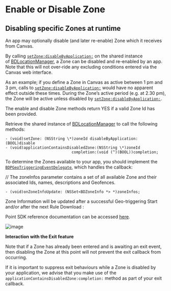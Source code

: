 Enable or Disable Zone
=====================================

Disabling specific Zones at runtime
-----------------------------------

An app may optionally disable (and later re-enable) Zone which it receives from Canvas.

By calling [`setZone:disableByApplication:`](https://ios-docs.bluedot.io/Classes/BDLocationManager.html#/c:objc(cs)BDLocationManager(im)setZone:disableByApplication:) on the shared instance of [BDLocationManager](https://ios-docs.bluedot.io/Classes/BDLocationManager.html), a Zone can be disabled and re-enabled by an app. Note that this will not over-ride any excluding conditions entered via the Canvas web interface.

As an example; if you define a Zone in Canvas as active between 1 pm and 3 pm, calls to [`setZone:disableByApplication:`](https://ios-docs.bluedot.io/Classes/BDLocationManager.html#/c:objc(cs)BDLocationManager(im)setZone:disableByApplication:) would have no apparent effect outside these times. During the Zone’s active period (e.g. at 2.30 pm), the Zone will be active unless disabled by [`setZone:disableByApplication:`](https://ios-docs.bluedot.io/Classes/BDLocationManager.html#/c:objc(cs)BDLocationManager(im)setZone:disableByApplication:).

The enable and disable Zone methods return YES if a valid Zone Id has been provided.

Retrieve the shared instance of [BDLocationManager](https://ios-docs.bluedot.io/Classes/BDLocationManager.html) to call the following methods:

```
- (void)setZone: (NSString \*)zoneId disableByApplication:(BOOL)disable
- (void)applicationContainsDisabledZone:(NSString \*)zoneId
                             completion:(void (^)(BOOL))completion;
```                             

To determine the Zones available to your app, you should implement the [`BDPGeoTriggeringEventDelegate`](https://ios-docs.bluedot.io/Protocols/BDPGeoTriggeringEventDelegate.html), which handles the callback:

// The zoneInfos parameter contains a set of all available Zone and their associated Ids, names, descriptions and Geofences.

```
- (void)onZoneInfoUpdate: (NSSet<BDZoneInfo *> *)zoneInfos;
```

Zone Information will be updated after a successful Geo-triggering Start and/or after the next Rule Download :

Point SDK reference documentation can be accessed [here](https://ios-docs.bluedot.io/index.html).

![image](https://docs.bluedot.io/wp-content/uploads/2021/07/info.png)

**Interaction with the Exit feature**

Note that if a Zone has already been entered and is awaiting an exit event, then disabling the Zone at this point will not prevent the exit callback from occurring.

If it is important to suppress exit behaviours while a Zone is disabled by your application, we advise that you make use of the `applicationContainsDisabledZone:completion:` method as part of your exit callback.